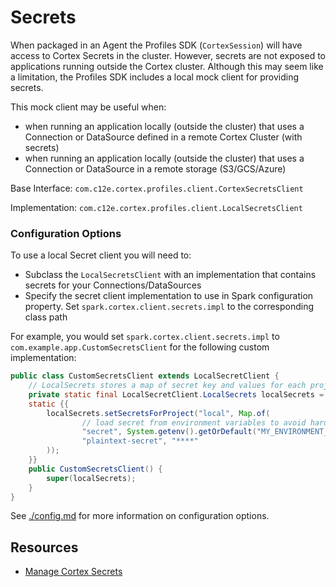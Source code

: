 # Secrets

When packaged in an Agent the Profiles SDK (`CortexSession`) will have access to Cortex Secrets in the cluster. However,
secrets are not exposed to applications running outside the Cortex cluster. Although this may seem like a limitation, the
Profiles SDK includes a local mock client for providing secrets.

This mock client may be useful when:
* when running an application locally (outside the cluster) that uses a Connection or DataSource defined in a remote Cortex Cluster (with secrets)
* when running an application locally (outside the cluster) that uses a Connection or DataSource in a remote storage (S3/GCS/Azure)

Base Interface: `com.c12e.cortex.profiles.client.CortexSecretsClient`

Implementation: `com.c12e.cortex.profiles.client.LocalSecretsClient`

### Configuration Options

To use a local Secret client you will need to:
- Subclass the `LocalSecretsClient` with an implementation that contains secrets for your Connections/DataSources
- Specify the secret client implementation to use in Spark configuration property. Set `spark.cortex.client.secrets.impl` to the corresponding class path 

<!-- It is possible to bind a Secret client using an explicit Guice binding, but that is pulling the covers back too much (requires Guice knowledge) -->
For example, you would set `spark.cortex.client.secrets.impl` to `com.example.app.CustomSecretsClient` for the following custom implementation:
```java
public class CustomSecretsClient extends LocalSecretClient {
    // LocalSecrets stores a map of secret key and values for each project
    private static final LocalSecretClient.LocalSecrets localSecrets = new LocalSecretClient.LocalSecrets();
    static {{
        localSecrets.setSecretsForProject("local", Map.of(
                // load secret from environment variables to avoid hardcoding
                "secret", System.getenv().getOrDefault("MY_ENVIRONMENT_VARIABLE", "default"),
                "plaintext-secret", "****"
        ));
    }}
    public CustomSecretsClient() {
        super(localSecrets);
    }
}
```
See [./config.md](./config.md#local-development) for more information on configuration options.

## Resources
* [Manage Cortex Secrets](https://cognitivescale.github.io/cortex-fabric/docs/administration/secrets)
